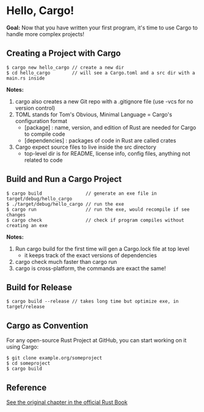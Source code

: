 # Hello, Cargo!
**Goal:** Now that you have written your first program, it's time to use Cargo to handle more complex projects!

## Creating a Project with Cargo

```
$ cargo new hello_cargo // create a new dir
$ cd hello_cargo        // will see a Cargo.toml and a src dir with a main.rs inside
```

**Notes:**
1. cargo also creates a new Git repo with a .gitignore file (use -vcs for no version control)
2. TOML stands for Tom's Obvious, Minimal Language = Cargo's configuration format
	- [package] : name, version, and edition of Rust are needed for Cargo to compile code
	- [dependencies] : packages of code in Rust are called crates
3. Cargo expect source files to live inside the src directory
	- top-level dir is for README, license info, config files, anything not related to code

## Build and Run a Cargo Project

```
$ cargo build                // generate an exe file in target/debug/hello_cargo
$ ./target/debug/hello_cargo // run the exe
$ cargo run                  // run the exe, would recompile if see changes
$ cargo check                // check if program compiles without creating an exe
```

**Notes:**
1. Run cargo build for the first time will gen a Cargo.lock file at top level
	- it keeps track of the exact versions of dependencies
2. cargo check much faster than cargo run
3. cargo is cross-platform, the commands are exact the same!

## Build for Release

```
$ cargo build --release // takes long time but optimize exe, in target/release
```

## Cargo as Convention

For any open-source Rust Project at GitHub, you can start working on it using Cargo:

```
$ git clone example.org/someproject
$ cd someproject
$ cargo build
```

## Reference

[See the original chapter in the official Rust Book](https://doc.rust-lang.org/book/ch01-03-hello-cargo.html)
